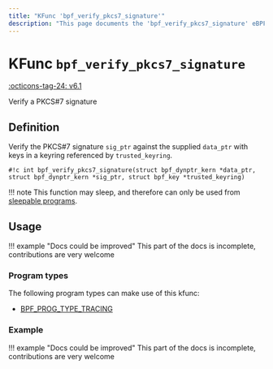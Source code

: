 ```yaml
---
title: "KFunc 'bpf_verify_pkcs7_signature'"
description: "This page documents the 'bpf_verify_pkcs7_signature' eBPF kfunc, including its defintion, usage, program types that can use it, and examples."
---
```

# KFunc `bpf_verify_pkcs7_signature`

<!-- [FEATURE_TAG](bpf_verify_pkcs7_signature) -->
[:octicons-tag-24: v6.1](https://github.com/torvalds/linux/commit/865b0566d8f1a0c3937e5eb4bd6ba4ef03e7e98c)
<!-- [/FEATURE_TAG] -->

Verify a PKCS#7 signature

## Definition

Verify the PKCS#7 signature `sig_ptr` against the supplied `data_ptr` with keys in a keyring referenced by `trusted_keyring`.

<!-- [KFUNC_DEF] -->
`#!c int bpf_verify_pkcs7_signature(struct bpf_dynptr_kern *data_ptr, struct bpf_dynptr_kern *sig_ptr, struct bpf_key *trusted_keyring)`

!!! note
    This function may sleep, and therefore can only be used from [sleepable programs](../syscall/BPF_PROG_LOAD.md/#bpf_f_sleepable).
<!-- [/KFUNC_DEF] -->

## Usage

!!! example "Docs could be improved"
    This part of the docs is incomplete, contributions are very welcome

### Program types

The following program types can make use of this kfunc:

<!-- [KFUNC_PROG_REF] -->
- [BPF_PROG_TYPE_TRACING](../program-type/BPF_PROG_TYPE_TRACING.md)
<!-- [/KFUNC_PROG_REF] -->

### Example

!!! example "Docs could be improved"
    This part of the docs is incomplete, contributions are very welcome


